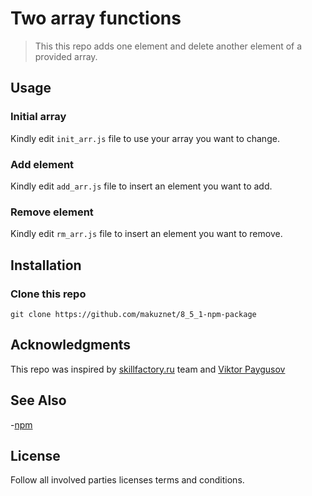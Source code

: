 # Two array functions

> This this repo adds one element and delete another element of a provided array.   

## Usage 
### Initial array
Kindly edit `init_arr.js` file to use your array you want to change.
### Add element
Kindly edit `add_arr.js` file to insert an element you want to add.
### Remove element
Kindly edit `rm_arr.js` file to insert an element you want to remove.
## Installation
### Clone this repo
```shell
git clone https://github.com/makuznet/8_5_1-npm-package
```
## Acknowledgments
This repo was inspired by [skillfactory.ru](https://skillfactory.ru/devops#syllabus) team and [Viktor Paygusov](https://github.com/vic-pay/sf__npm_array_payva)
## See Also
-[npm](https://www.npmjs.com/)
## License
Follow all involved parties licenses terms and conditions.